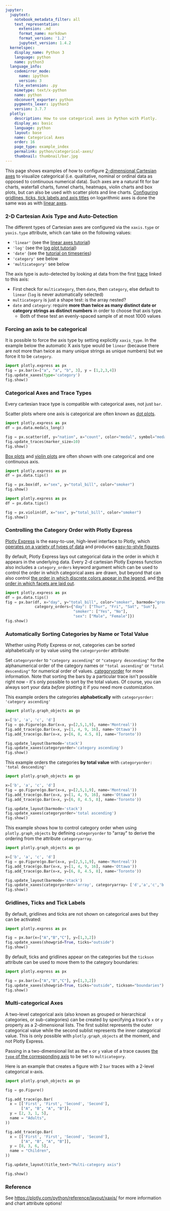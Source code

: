 ```yaml
---
jupyter:
  jupytext:
    notebook_metadata_filter: all
    text_representation:
      extension: .md
      format_name: markdown
      format_version: '1.2'
      jupytext_version: 1.4.2
  kernelspec:
    display_name: Python 3
    language: python
    name: python3
  language_info:
    codemirror_mode:
      name: ipython
      version: 3
    file_extension: .py
    mimetype: text/x-python
    name: python
    nbconvert_exporter: python
    pygments_lexer: ipython3
    version: 3.7.7
  plotly:
    description: How to use categorical axes in Python with Plotly.
    display_as: basic
    language: python
    layout: base
    name: Categorical Axes
    order: 16
    page_type: example_index
    permalink: python/categorical-axes/
    thumbnail: thumbnail/bar.jpg
---
```



This page shows examples of how to configure [2-dimensional Cartesian axes](figure-structure.md#2d-cartesian-trace-types-and-subplots) to visualize categorical (i.e. qualitative, nominal or ordinal data as opposed to continuous numerical data). Such axes are a natural fit for bar charts, waterfall charts, funnel charts, heatmaps, violin charts and box plots, but can also be used with scatter plots and line charts. [Configuring gridlines, ticks, tick labels and axis titles](axes.md) on logarithmic axes is done the same was as with [linear axes](axes.md).

### 2-D Cartesian Axis Type and Auto-Detection

The different types of Cartesian axes are configured via the `xaxis.type` or `yaxis.type` attribute, which can take on the following values:

- `'linear'` (see the [linear axes tutorial](axes.md))
- `'log'` (see the [log plot tutorial](log-plot.md))
- `'date'` (see the [tutorial on timeseries](time-series.md))
- `'category'` see below
- `'multicategory'` see below

The axis type is auto-detected by looking at data from the first [trace](figure-structure.md) linked to this axis:

* First check for `multicategory`, then `date`, then `category`, else default to `linear` (`log` is never automatically selected)
* `multicategory` is just a shape test: is the array nested?
* `date` and `category`: require **more than twice as many distinct date or category strings as distinct numbers** in order to choose that axis type.
	* Both of these test an evenly-spaced sample of at most 1000 values

### Forcing an axis to be categorical

It is possible to force the axis type by setting explicitly `xaxis_type`. In the example below the automatic X axis type would be `linear` (because there are not more than twice as many unique strings as unique numbers) but we force it to be `category`.

```python
import plotly.express as px
fig = px.bar(x=["a", "a", "b", 3], y = [1,2,3,4])
fig.update_xaxes(type='category')
fig.show()
```

### Categorical Axes and Trace Types

Every cartesian trace type is compatible with categorical axes, not just `bar`.

Scatter plots where one axis is categorical are often known as [dot plots](https://plotly.com/python/dot-plots/).

```python
import plotly.express as px
df = px.data.medals_long()

fig = px.scatter(df, y="nation", x="count", color="medal", symbol="medal")
fig.update_traces(marker_size=10)
fig.show()
```

[Box plots]() and [violin plots]() are often shown with one categorical and one continuous axis.

```python
import plotly.express as px
df = px.data.tips()

fig = px.box(df, x="sex", y="total_bill", color="smoker")
fig.show()
```

```python
import plotly.express as px
df = px.data.tips()

fig = px.violin(df, x="sex", y="total_bill", color="smoker")
fig.show()
```

### Controlling the Category Order with Plotly Express

[Plotly Express](plotly-express.md) is the easy-to-use, high-level interface to Plotly, which [operates on a variety of types of data](px-arguments.md) and produces [easy-to-style figures](styling-plotly-express.md).

By default, Plotly Express lays out categorical data in the order in which it appears in the underlying data. Every 2-d cartesian Plotly Express function also includes a `category_orders` keyword argument which can be used to control the order in which categorical axes are drawn, but beyond that can also control [the order in which discrete colors appear in the legend](discrete-color.md), and [the order in which facets are laid out](facet-plots.md).

```python
import plotly.express as px
df = px.data.tips()
fig = px.bar(df, x="day", y="total_bill", color="smoker", barmode="group", facet_col="sex",
             category_orders={"day": ["Thur", "Fri", "Sat", "Sun"],
                              "smoker": ["Yes", "No"],
                              "sex": ["Male", "Female"]})
fig.show()
```

### Automatically Sorting Categories by Name or Total Value

Whether using Plotly Express or not, categories can be sorted alphabetically or by value using the `categoryorder` attribute:

Set `categoryorder` to `"category ascending"` or `"category descending"` for the alphanumerical order of the category names or `"total ascending"` or `"total descending"` for numerical order of values. [categoryorder](https://plotly.com/python/reference/layout/xaxis/#layout-xaxis-categoryorder) for more information. Note that sorting the bars by a particular trace isn't possible right now - it's only possible to sort by the total values. Of course, you can always sort your data _before_ plotting it if you need more customization.

This example orders the categories **alphabetically** with `categoryorder: 'category ascending'`

```python
import plotly.graph_objects as go

x=['b', 'a', 'c', 'd']
fig = go.Figure(go.Bar(x=x, y=[2,5,1,9], name='Montreal'))
fig.add_trace(go.Bar(x=x, y=[1, 4, 9, 16], name='Ottawa'))
fig.add_trace(go.Bar(x=x, y=[6, 8, 4.5, 8], name='Toronto'))

fig.update_layout(barmode='stack')
fig.update_xaxes(categoryorder='category ascending')
fig.show()
```

This example orders the categories **by total value** with `categoryorder: 'total descending'`

```python
import plotly.graph_objects as go

x=['b', 'a', 'c', 'd']
fig = go.Figure(go.Bar(x=x, y=[2,5,1,9], name='Montreal'))
fig.add_trace(go.Bar(x=x, y=[1, 4, 9, 16], name='Ottawa'))
fig.add_trace(go.Bar(x=x, y=[6, 8, 4.5, 8], name='Toronto'))

fig.update_layout(barmode='stack')
fig.update_xaxes(categoryorder='total ascending')
fig.show()
```

This example shows how to control category order when using `plotly.graph_objects` by defining `categoryorder` to "array" to derive the ordering from the attribute `categoryarray`.

```python
import plotly.graph_objects as go

x=['b', 'a', 'c', 'd']
fig = go.Figure(go.Bar(x=x, y=[2,5,1,9], name='Montreal'))
fig.add_trace(go.Bar(x=x, y=[1, 4, 9, 16], name='Ottawa'))
fig.add_trace(go.Bar(x=x, y=[6, 8, 4.5, 8], name='Toronto'))

fig.update_layout(barmode='stack')
fig.update_xaxes(categoryorder='array', categoryarray= ['d','a','c','b'])
fig.show()
```
### Gridlines, Ticks and Tick Labels


By default, gridlines and ticks are not shown on categorical axes but they can be activated:

```python
import plotly.express as px

fig = px.bar(x=["A","B","C"], y=[1,3,2])
fig.update_xaxes(showgrid=True, ticks="outside")
fig.show()
```

By default, ticks and gridlines appear on the categories but the `tickson` attribute can be used to move them to the category boundaries:

```python
import plotly.express as px

fig = px.bar(x=["A","B","C"], y=[1,3,2])
fig.update_xaxes(showgrid=True, ticks="outside", tickson="boundaries")
fig.show()
```

### Multi-categorical Axes

A two-level categorical axis (also known as grouped or hierarchical categories, or sub-categories) can be created by specifying a trace's `x` or `y` property as a 2-dimensional lists. The first sublist represents the outer categorical value while the second sublist represents the inner categorical value. This is only possible with `plotly.graph_objects` at the moment, and not Plotly Express.

Passing in a two-dimensional list as the `x` or `y` value of a trace causes [the `type` of the corresponding axis](axes.md) to be set to `multicategory`.

Here is an example that creates a figure with 2 `bar` traces with a 2-level categorical x-axis.

```python
import plotly.graph_objects as go

fig = go.Figure()

fig.add_trace(go.Bar(
  x = [['First', 'First', 'Second', 'Second'],
       ["A", "B", "A", "B"]],
  y = [2, 3, 1, 5],
  name = "Adults",
))

fig.add_trace(go.Bar(
  x = [['First', 'First', 'Second', 'Second'],
       ["A", "B", "A", "B"]],
  y = [8, 3, 6, 5],
  name = "Children",
))

fig.update_layout(title_text="Multi-category axis")

fig.show()
```
### Reference

See https://plotly.com/python/reference/layout/xaxis/ for more information and chart attribute options!
